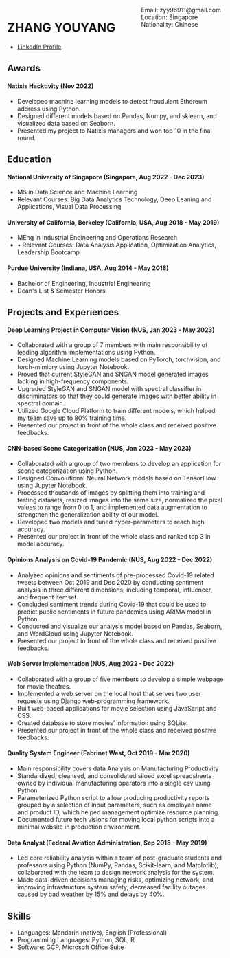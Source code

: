 <span style="float:right;padding:6px"> 
  Email: zyy96911@gmail.com <br> Location: Singapore <br> Nationality: Chinese
</span>

# ZHANG YOUYANG

* [LinkedIn Profile](www.linkedin.com/in/youyang-zhang) 

## Awards

#### Natixis Hacktivity (Nov 2022)
* Developed machine learning models to detect fraudulent Ethereum address using Python.
* Designed different models based on Pandas, Numpy, and sklearn, and visualized data based on Seaborn.
* Presented my project to Natixis managers and won top 10 in the final round.

## Education

####  National University of Singapore (Singapore, Aug 2022 - Dec 2023)
* MS in Data Science and Machine Learning
* Relevant Courses: Big Data Analytics Technology, Deep Leaning and Applications, Visual Data Processing
####  University of California, Berkeley (California, USA, Aug 2018 - May 2019)
* MEng in Industrial Engineering and Operations Research
* •	Relevant Courses:  Data Analysis Application, Optimization Analytics, Leadership Bootcamp
####  Purdue University (Indiana, USA, Aug 2014 - May 2018)
* Bachelor of Engineering, Industrial Engineering
* Dean's List & Semester Honors

## Projects and Experiences

#### Deep Learning Project in Computer Vision (NUS, Jan 2023 - May 2023) 

* Collaborated with a group of 7 members with main responsibility of leading algorithm implementations using Python.
* Designed Machine Learning models based on PyTorch, torchvision, and torch-mimicry using Jupyter Notebook.                               
* Proved that current StyleGAN and SNGAN model generated images lacking in high-frequency components.
* Upgraded StyleGAN and SNGAN model with spectral classifier in discriminators so that they could generate images with better ability in spectral domain.
* Utilized Google Cloud Platform to train different models, which helped my team save up to 80% training time.
* Presented our project in front of the whole class and received positive feedbacks.

#### CNN-based Scene Categorization (NUS, Jan 2023 - May 2023) 

* Collaborated with a group of two members to develop an application for scene categorization using Python.
* Designed Convolutional Neural Network models based on TensorFlow using Jupyter Notebook. 
* Processed thousands of images by splitting them into training and testing datasets, resized images into the same size, normalized the pixel values to range from 0 to 1, and implemented data augmentation to strengthen the generalization ability of our model.
* Developed two models and tuned hyper-parameters to reach high accuracy.
* Presented our project in front of the whole class and ranked top 3 in model accuracy.

#### Opinions Analysis on Covid-19 Pandemic (NUS, Aug 2022 - Dec 2022)

* Analyzed opinions and sentiments of pre-processed Covid-19 related tweets between Oct 2019 and Dec 2020 by conducting sentiment analysis in three different dimensions, including temporal, influencer, and frequent itemset.
* Concluded sentiment trends during Covid-19 that could be used to predict public sentiments in future pandemics using ARIMA model in Python.
* Conducted and visualize our analysis model based on Pandas, Seaborn, and WordCloud using Jupyter Notebook.
* Presented our project in front of the whole class and received positive feedbacks.

#### Web Server Implementation (NUS, Aug 2022 - Dec 2022)

* Collaborated with a group of five members to develop a simple webpage for movie theatres.
* Implemented a web server on the local host that serves two user requests using Django web-programming framework.
* Built web-based applications for movie selection using JavaScript and CSS.
* Created database to store movies’ information using SQLite.
* Presented our project in front of the whole class and received positive feedbacks.

#### Quality System Engineer (Fabrinet West, Oct 2019 - Mar 2020)

* Main responsibility covers data Analysis on Manufacturing Productivity                                                         
* Standardized, cleansed, and consolidated siloed excel spreadsheets owned by individual manufacturing operators into a single csv using Python.
* Parameterized Python script to allow producing productivity reports grouped by a selection of input parameters, such as employee name and product ID, which helped management optimize resource planning. 
* Documented future tech visions for moving local python scripts into a minimal website in production environment.

#### Data Analyst (Federal Aviation Administration, Sep 2018 - May 2019)

* Led core reliability analysis within a team of post-graduate students and professors using Python (NumPy, Pandas, Scikit-learn, and Matplotlib); collaborated with the team to design network analysis for the system.
* Made data-driven decisions managing risks, optimizing network, and improving infrastructure system safety; decreased facility outages caused by bad weather by 15% and delays by 40%.

## Skills

* Languages: Mandarin (native), English (Professional)
* Programming Languages: Python, SQL, R
* Software: GCP, Microsoft Office Suite
